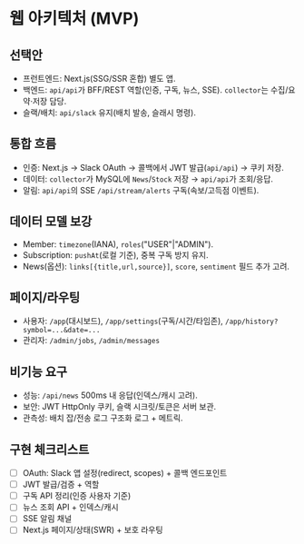 # 웹 아키텍처 (MVP)

## 선택안
- 프런트엔드: Next.js(SSG/SSR 혼합) 별도 앱.
- 백엔드: `api/api`가 BFF/REST 역할(인증, 구독, 뉴스, SSE). `collector`는 수집/요약·저장 담당.
- 슬랙/배치: `api/slack` 유지(배치 발송, 슬래시 명령).

## 통합 흐름
- 인증: Next.js → Slack OAuth → 콜백에서 JWT 발급(`api/api`) → 쿠키 저장.
- 데이터: `collector`가 MySQL에 `News`/`Stock` 저장 → `api/api`가 조회/응답.
- 알림: `api/api`의 SSE `/api/stream/alerts` 구독(속보/고득점 이벤트).

## 데이터 모델 보강
- Member: `timezone`(IANA), `roles`("USER"|"ADMIN").
- Subscription: `pushAt`(로컬 기준), 중복 구독 방지 유지.
- News(옵션): `links[{title,url,source}]`, `score`, `sentiment` 필드 추가 고려.

## 페이지/라우팅
- 사용자: `/app`(대시보드), `/app/settings`(구독/시간/타임존), `/app/history?symbol=...&date=...`
- 관리자: `/admin/jobs`, `/admin/messages`

## 비기능 요구
- 성능: `/api/news` 500ms 내 응답(인덱스/캐시 고려).
- 보안: JWT HttpOnly 쿠키, 슬랙 시크릿/토큰은 서버 보관.
- 관측성: 배치 잡/전송 로그 구조화 로그 + 메트릭.

## 구현 체크리스트
- [ ] OAuth: Slack 앱 설정(redirect, scopes) + 콜백 엔드포인트
- [ ] JWT 발급/검증 + 역할
- [ ] 구독 API 정리(인증 사용자 기준)
- [ ] 뉴스 조회 API + 인덱스/캐시
- [ ] SSE 알림 채널
- [ ] Next.js 페이지/상태(SWR) + 보호 라우팅

